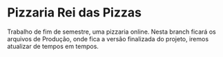 # Pizzaria Rei das Pizzas
Trabalho de fim de semestre, uma pizzaria online.
  Nesta branch ficará os arquivos de Produção, onde fica a versão finalizada do projeto, iremos atualizar de tempos em tempos.
